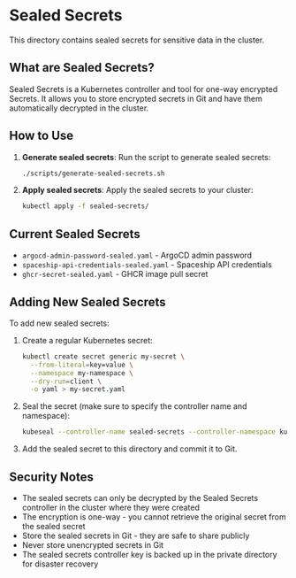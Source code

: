 # Sealed Secrets

This directory contains sealed secrets for sensitive data in the cluster.

## What are Sealed Secrets?

Sealed Secrets is a Kubernetes controller and tool for one-way encrypted Secrets. It allows you to store encrypted secrets in Git and have them automatically decrypted in the cluster.

## How to Use

1. **Generate sealed secrets**:
   Run the script to generate sealed secrets:
   ```bash
   ./scripts/generate-sealed-secrets.sh
   ```

2. **Apply sealed secrets**:
   Apply the sealed secrets to your cluster:
   ```bash
   kubectl apply -f sealed-secrets/
   ```

## Current Sealed Secrets

- `argocd-admin-password-sealed.yaml` - ArgoCD admin password
- `spaceship-api-credentials-sealed.yaml` - Spaceship API credentials
- `ghcr-secret-sealed.yaml` - GHCR image pull secret

## Adding New Sealed Secrets

To add new sealed secrets:

1. Create a regular Kubernetes secret:
   ```bash
   kubectl create secret generic my-secret \
     --from-literal=key=value \
     --namespace my-namespace \
     --dry-run=client \
     -o yaml > my-secret.yaml
   ```

2. Seal the secret (make sure to specify the controller name and namespace):
   ```bash
   kubeseal --controller-name sealed-secrets --controller-namespace kube-system < my-secret.yaml > my-secret-sealed.yaml
   ```

3. Add the sealed secret to this directory and commit it to Git.

## Security Notes

- The sealed secrets can only be decrypted by the Sealed Secrets controller in the cluster where they were created
- The encryption is one-way - you cannot retrieve the original secret from the sealed secret
- Store the sealed secrets in Git - they are safe to share publicly
- Never store unencrypted secrets in Git
- The sealed secrets controller key is backed up in the private directory for disaster recovery